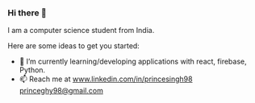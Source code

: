 ### Hi there 👋

I am a computer science student from India.

Here are some ideas to get you started:

- 🔭 I’m currently learning/developing applications with react, firebase, Python.
- 📫 Reach me at
www.linkedin.com/in/princesingh98
princeghy98@gmail.com


